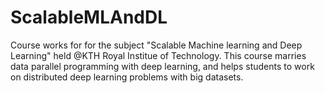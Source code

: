# ScalableMLAndDL

Course works for for the subject "Scalable Machine learning and Deep Learning" held @KTH Royal Institue of Technology. This course marries data parallel programming with deep learning, and helps students to work on distributed deep learning problems with big datasets.
